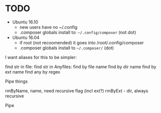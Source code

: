 # TODO

- Ubuntu 16.10
    - new users have no ~/.config
    - .composer globals install to: `~/.config/composer` (not dot)
- Ubuntu 16.04
    - if root (not recoomended) it goes into /root/.config/composer
    - .composer globals install to `~/.composer/` (dot)


I want aliases for this to be simpler:

find str in file:
find str in Anyfiles:
find by file name
find by dir name
find by ext name
find any by regex

Pipe things

rmByName, name, need recursive flag (incl ext?)
rmByExt - dir, always recursive

Pipe

